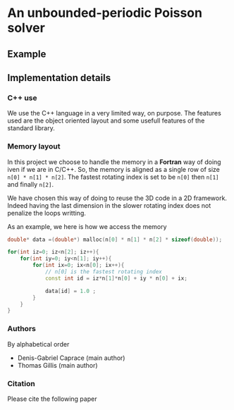 # An unbounded-periodic Poisson solver

## Example

## Implementation details
### C++ use
We use the C++ language in a very limited way, on purpose.
The features used are the object oriented layout and some usefull features of the standard library.

### Memory layout

In this project we choose to handle the memory in a **Fortran** way of doing iven if we are in C/C++.
So, the memory is aligned as a single row of size `n[0] * n[1] * n[2]`.
The fastest rotating index is set to be `n[0]` then `n[1]` and finally `n[2]`.

We have chosen this way of doing to reuse the 3D code in a 2D framework.
Indeed having the last dimension in the slower rotating index does not penalize the loops writting.

As an example, we here is how we access the memory

```cpp
double* data =(double*) malloc(n[0] * n[1] * n[2] * sizeof(double));

for(int iz=0; iz<n[2]; iz++){
    for(int iy=0; iy<n[1]; iy++){
        for(int ix=0; ix<n[0]; ix++){
            // n[0] is the fastest rotating index
            const int id = iz*n[1]*n[0] + iy * n[0] + ix;

            data[id] = 1.0 ;
        }
    }
}
```

### Authors
By alphabetical order
- Denis-Gabriel Caprace (main author)
- Thomas Gillis (main author)


### Citation
Please cite the following paper